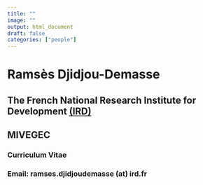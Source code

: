 ```yaml
---
title: ""
image: ""
output: html_document
draft: false
categories: ["people"]
---
```

# Ramsès Djidjou-Demasse

## The French National Research Institute for Development [(IRD)](https://en.ird.fr/content/key-stakeholder-sustainable-development-science)
## MIVEGEC

### Curriculum Vitae

### Email: ramses.djidjoudemasse (at) ird.fr
